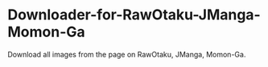 # Downloader-for-RawOtaku-JManga-Momon-Ga
Download all images from the page on RawOtaku, JManga, Momon-Ga.

